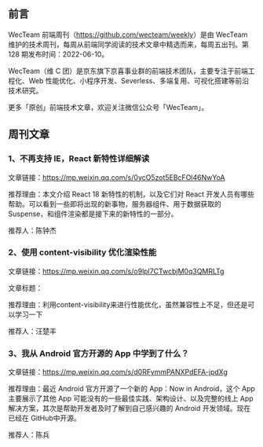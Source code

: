 ## 前言

WecTeam 前端周刊（<https://github.com/wecteam/weekly>）是由 WecTeam 维护的技术周刊，每周从前端同学阅读的技术文章中精选而来，每周五出刊。第 128 期发布时间：2022-06-10。

WecTeam（维 C 团）是京东旗下京喜事业群的前端技术团队，主要专注于前端工程化、Web 性能优化、小程序开发、Severless、多端复用、可视化搭建等前沿技术研究。

更多「原创」前端技术文章，欢迎关注微信公众号「WecTeam」。

## 周刊文章

### 1、不再支持 IE，React 新特性详细解读

文章链接：<https://mp.weixin.qq.com/s/0ycO5zot5EBcFOl46NwYoA>

推荐理由：本文介绍 React 18 新特性的机制，以及它们对 React 开发人员有哪些帮助。可以看到一些即将出现的新事物，服务器组件、用于数据获取的 Suspense，和组件渲染都是接下来的新特性的一部分。

推荐人：陈钟杰

### 2、使用 content-visibility 优化渲染性能

文章链接：<https://mp.weixin.qq.com/s/o9lpl7CTwcbjM0q3QMRLTg>

文章标题：

推荐理由：利用content-visibility来进行性能优化，虽然兼容性上不足，但还是可以学习一下

推荐人：汪楚丰

### 3、我从 Android 官方开源的 App 中学到了什么？

文章链接：<https://mp.weixin.qq.com/s/d0RFymmPANXPdEFA-jpdXg>

推荐理由：最近 Android 官方开源了一个新的 App：Now in Android，这个 App 主要展示了其他 App 可能没有的一些最佳实践、架构设计、以及完整的线上 App 解决方案，其次是帮助开发者及时了解到自己感兴趣的 Android 开发领域。现在已经在 GitHub中开源。

推荐人：陈兵
